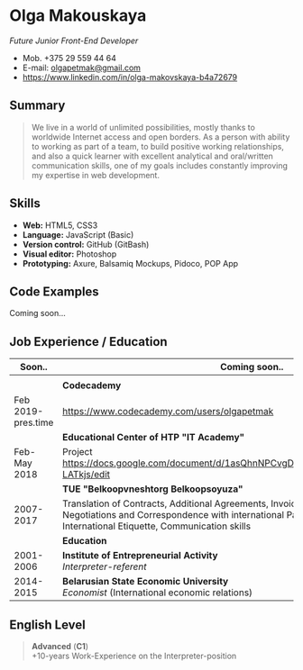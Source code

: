 # **Olga Makouskaya**

*Future Junior Front-End Developer*

- Mob. +375 29 559 44 64 
- E-mail:	olgapetmak@gmail.com
- https://www.linkedin.com/in/olga-makovskaya-b4a72679 

## Summary

> We live in a world of unlimited possibilities, mostly thanks to worldwide Internet access and open borders. As a person with ability to working as part of a team, to build positive working relationships, and also a quick learner with excellent analytical and oral/written communication skills, one of my goals includes constantly improving my expertise in web development. 

## Skills

- **Web:** HTML5, CSS3
- **Language:** JavaScript (Basic)
- **Version control:** GitHub (GitBash)
- **Visual editor:** Photoshop
- **Prototyping:** Axure, Balsamiq Mockups, Pidoco, POP App

 ## Code Examples
Coming soon...

## Job Experience / Education 



|Soon..     |Coming soon..                                   |Soon..                    |
|-----------|------------------------------------------------|--------------------------|
| |  ||
|                |**Codecademy**|
|Feb 2019-pres.time   |https://www.codecademy.com/users/olgapetmak       |*On-line course*       |
|           |**Educational Center of HTP "IT Academy"**        |                       |
|Feb-May 2018|Project https://docs.google.com/document/d/1asQhnNPCvgDWeMCuZ2oPo3HLFO8YgpfjOdyL-LATkjs/edit |*IT Business Analysist*|
|           |**TUE "Belkoopvneshtorg Belkoopsoyuza"**           |                       |
|2007-2017  |Translation of Contracts, Additional Agreements, Invoices, other accompanying docs;<br> Negotiations and Correspondence with international Partners;<br> International Etiquette, Communication skills                                            |*Interpreter*          |
|           |**Education**                                      |                       |
|2001-2006  |**Institute of Entrepreneurial Activity**<br> *Interpreter-referent*         |Bachelor's degree|
|2014-2015  |**Belarusian State Economic University**<br> *Economist* (International economic relations)                                           |Bachelor's degree|

## English Level
>**Advanced** (**C1**)<br>
>+10-years Work-Experience on the Interpreter-position
